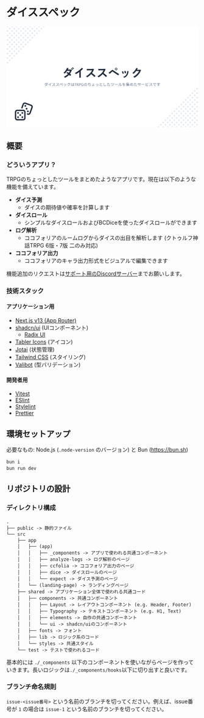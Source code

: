 # ダイススペック

![](/public/ogp.png)

## 概要

### どういうアプリ？

TRPGのちょっとしたツールをまとめたようなアプリです。現在は以下のような機能を備えています。

- **ダイス予測**
  - ダイスの期待値や確率を計算します
- **ダイスロール**
  - シンプルなダイスロールおよびBCDiceを使ったダイスロールができます
- **ログ解析**
  - ココフォリアのルームログからダイスの出目を解析します (クトゥルフ神話TRPG 6版・7版 二のみ対応)
- **ココフォリア出力**
  - ココフォリアのキャラ出力形式をビジュアルで編集できます

機能追加のリクエストは[サポート用のDiscordサーバー](https://discord.gg/YQ7negGTUK)までお願いします。

### 技術スタック

#### アプリケーション用

- [Next.js v13 (App Router)](https://nextjs.org/)
- [shadcn/ui](https://ui.shadcn.com/) (UIコンポーネント)
  - [Radix UI](https://radix-ui.com/)
- [Tabler Icons](https://tabler-icons.io/) (アイコン)
- [Jotai](https://jotai.org/) (状態管理)
- [Tailwind CSS](https://tailwindcss.com/) (スタイリング)
- [Valibot](https://valibot.dev/) (型バリデーション)

#### 開発者用

- [Vitest](https://vitest.dev/)
- [ESlint](https://eslint.org/)
- [Stylelint](https://stylelint.io/)
- [Prettier](https://prettier.io/)

## 環境セットアップ

必要なもの: Node.js (`.node-version` のバージョン) と Bun (https://bun.sh)

```sh
bun i
bun run dev
```

## リポジトリの設計

### ディレクトリ構成

```
.
├── public -> 静的ファイル
└── src
    ├── app
    │   ├── (app)
    │   │   ├── _components -> アプリで使われる共通コンポーネント
    │   │   ├── analyze-logs -> ログ解析のページ
    │   │   ├── ccfolia -> ココフォリア出力のページ
    │   │   ├── dice -> ダイスロールのページ
    │   │   └── expect -> ダイス予測のページ
    │   └── (landing-page) -> ランディングページ
    ├── shared -> アプリケーション全体で使われる共通コード
    │   ├── components -> 共通コンポーネント
    │   │   ├── Layout -> レイアウトコンポーネント (e.g. Header, Footer)
    │   │   ├── Typography -> テキストコンポーネント (e.g. H1, Text)
    │   │   ├── elements -> 自作の共通コンポーネント
    │   │   └── ui -> shadcn/uiのコンポーネント
    │   ├── fonts -> フォント
    │   ├── lib -> ロジック系のコード
    │   └── styles -> 共通スタイル
    └── test -> テストで使われるコード
```

基本的には `./_components` 以下のコンポーネントを使いながらページを作っていきます。長いロジックは`./_components/hooks`以下に切り出すと良いです。

### ブランチ命名規則

`issue-<issue番号>` という名前のブランチを切ってください。例えば、issue番号が `1` の場合は `issue-1` という名前のブランチを切ってください。
